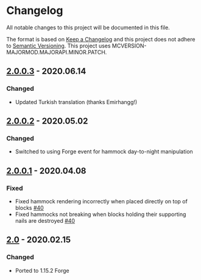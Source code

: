 # Changelog
All notable changes to this project will be documented in this file.

The format is based on [Keep a Changelog](http://keepachangelog.com/en/1.0.0/) and this project does not adhere to [Semantic Versioning](http://semver.org/spec/v2.0.0.html).
This project uses MCVERSION-MAJORMOD.MAJORAPI.MINOR.PATCH.

## [2.0.0.3](https://github.com/TheIllusiveC4/Comforts/compare/b34c2a288a3024736bb7c466828c5eb0e7b68369...master) - 2020.06.14
### Changed
- Updated Turkish translation (thanks Emirhangg!)

## [2.0.0.2](https://github.com/TheIllusiveC4/Comforts/compare/92c89d8abea2b538a09e627b6a9482aa05560dea...b34c2a288a3024736bb7c466828c5eb0e7b68369) - 2020.05.02
### Changed
- Switched to using Forge event for hammock day-to-night manipulation

## [2.0.0.1](https://github.com/TheIllusiveC4/Comforts/compare/67557e6e464f5cc5ccd21cf3f012ab20ea053c20...92c89d8abea2b538a09e627b6a9482aa05560dea) - 2020.04.08
### Fixed
- Fixed hammock rendering incorrectly when placed directly on top of blocks [#40](https://github.com/TheIllusiveC4/Comforts/issues/40)
- Fixed hammocks not breaking when blocks holding their supporting nails are destroyed [#40](https://github.com/TheIllusiveC4/Comforts/issues/40)

## [2.0](https://github.com/TheIllusiveC4/Comforts/compare/1.14.x...67557e6e464f5cc5ccd21cf3f012ab20ea053c20) - 2020.02.15
### Changed
- Ported to 1.15.2 Forge
